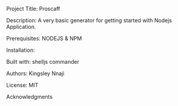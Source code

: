Project Title: Proscaff

Description: A very basic generator for getting started with Nodejs Application.

Prerequisites: NODEJS & NPM

Installation:

Built with:
shelljs
commander

Authors: Kingsley Nnaji

License: MIT

Acknowledgments
